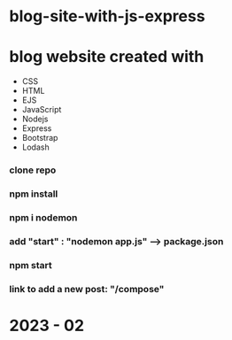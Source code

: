 # blog-site-with-js-express

# blog website created with
  
  - CSS
  - HTML
  - EJS
  - JavaScript
  - Nodejs
  - Express
  - Bootstrap
  - Lodash

### clone repo
### npm install
### npm i nodemon
### add "start" : "nodemon app.js"  --> package.json

### npm start

### link to add a new post: "/compose"

# 2023 - 02
